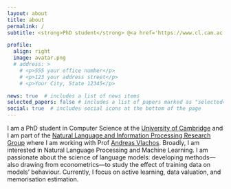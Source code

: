 ```yaml
---
layout: about
title: about
permalink: /
subtitle: <strong>PhD student</strong> @<a href='https://www.cl.cam.ac.uk/research/nl/'>Cambridge University</a>. <strong>Previously:</strong> <a href='https://www.amazon.science/'>AWS AI Labs</a> / <a href='https://www.bain.com/it/'>Bain & Co.</a> / <a href='https://www.bidsa.unibocconi.eu/wps/wcm/connect/Site/Bidsa/Home'>BIDSA</a> / <a href='https://www.ecb.europa.eu/home/html/index.en.html'>ECB</a>.

profile:
  align: right
  image: avatar.png
  # address: >
    # <p>555 your office number</p>
    # <p>123 your address street</p>
    # <p>Your City, State 12345</p>

news: true  # includes a list of news items
selected_papers: false # includes a list of papers marked as "selected={true}"
social: true  # includes social icons at the bottom of the page
---
```


I am a PhD student in Computer Science at the [University of Cambridge](https://www.cst.cam.ac.uk/) and I am part of the [Natural Language and Information Processing Research Group](https://www.cl.cam.ac.uk/research/nl/) where I am working with Prof [Andreas Vlachos](https://andreasvlachos.github.io/). 
Broadly, I am interested in Natural Language Processing and Machine Learning. I am passionate about the science of language models: developing methods—also drawing from econometrics—to study the effect of training data on models’ behaviour. Currently, I focus on active learning, data valuation, and memorisation estimation.

